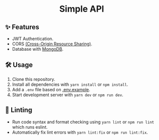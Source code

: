 <h1 align="center"> Simple API </h1>

## ✨ Features

- JWT Authentication.
- CORS [(Cross-Origin Resource Sharing)](https://developer.mozilla.org/pt-BR/docs/Web/HTTP/CORS).
- Database with [MongoDB](http://mongodb.com/).

## 🛠 Usage

1. Clone this repository.
2. Install all dependencies with `yarn install` or `npm install`.
3. Add a `.env` file based on [.env.example](https://github.com/schoolseat/api/blob/main/.env.example).
4. Start development server with `yarn dev` or `npm run dev`.

## 🎨 Linting

- Run code syntax and format checking using `yarn lint` or `npm run lint` which runs eslint.
- Automatically fix lint errors with `yarn lint:fix` or `npm run lint:fix`.
